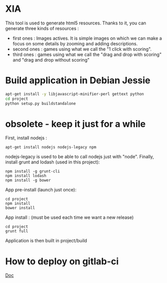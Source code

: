 # XIA



This tool is used to generate html5 resources.
Thanks to it, you can generate three kinds of resources :
- first ones : Images actives. It is simple images on which we can make a focus on some details by zooming and adding descriptions.
- second ones : games using what we call the "1 click with scoring".
- third ones : games using what we call the "drag and drop with scoring" and "drag and drop without scoring"

# Build application in Debian Jessie

```sh
apt-get install -y libjavascript-minifier-perl gettext python
cd project
python setup.py buildstandalone
```




# obsolete - keep it just for a while

First, install nodejs :

    apt-get install nodejs nodejs-legacy npm

nodejs-legacy is used to be able to call nodejs just with "node".
Finally, install grunt and lodash (used in this project):

    npm install -g grunt-cli
    npm install lodash
    npm install -g bower

App pre-install (launch just once):

    cd project
    npm install
    bower install

App install : (must be used each time we want a new release)

    cd project
    grunt full

Application is then built in project/build

# How to deploy on gitlab-ci
[Doc](https://gitlab.crdp.ac-versailles.fr/pascal.fautrero/scripts/blob/master/gitlab-ci/xia/README.MD)
